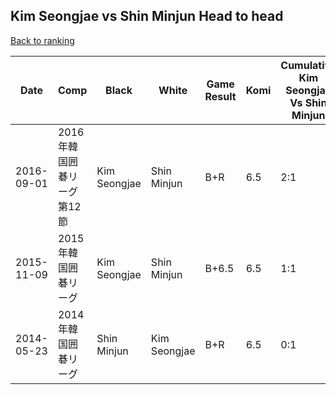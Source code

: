 ## Kim Seongjae vs Shin Minjun Head to head

[Back to ranking](../../index.md)




| **Date** | **Comp** | **Black** | **White** | **Game Result** | **Komi** | **Cumulative Kim Seongjae Vs Shin Minjun** | **Kim Seongjae Streak** | **Shin Minjun Streak** | 
| --- | --- | --- | --- | --- | --- | --- | --- | --- |
| 2016-09-01 | 2016年韓国囲碁リーグ第12節 | Kim Seongjae | Shin Minjun | B+R | 6.5 | 2:1 | 2 | 0 | 
| 2015-11-09 | 2015年韓国囲碁リーグ | Kim Seongjae | Shin Minjun | B+6.5 | 6.5 | 1:1 | 1 | 0 | 
| 2014-05-23 | 2014年韓国囲碁リーグ | Shin Minjun | Kim Seongjae | B+R | 6.5 | 0:1 | 0 | 1 |




